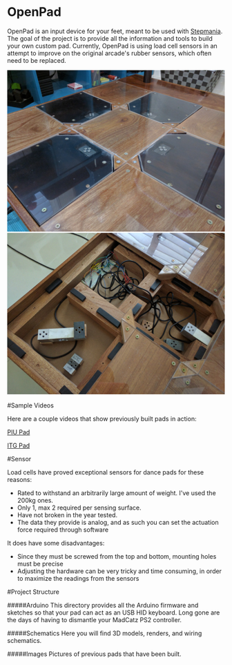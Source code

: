 # OpenPad

OpenPad is an input device for your feet, meant to be used with [Stepmania](https://github.com/stepmania/stepmania). The goal of the project is to provide all the information and tools to build your own custom pad. Currently, OpenPad is using load cell sensors in an attempt to improve on the original arcade's rubber sensors, which often need to be replaced.

<img src="/Images/Surface.jpg" width="600">
<img src="/Images/PIU0.jpg" width="600">

#Sample Videos

Here are a couple videos that show previously built pads in action:

[PIU Pad](https://www.youtube.com/watch?v=-PtqCtwOBeI)

[ITG Pad](https://www.youtube.com/watch?v=gNsw73bATUQ)


#Sensor

Load cells have proved exceptional sensors for dance pads for these reasons:

* Rated to withstand an arbitrarily large amount of weight. I've used the 200kg ones.
* Only 1, max 2 required per sensing surface.
* Have not broken in the year tested.
* The data they provide is analog, and as such you can set the actuation force required through software

It does have some disadvantages:

* Since they must be screwed from the top and bottom, mounting holes must be precise
* Adjusting the hardware can be very tricky and time consuming, in order to maximize the readings from the sensors

#Project Structure

#####Arduino
This directory provides all the Arduino firmware and sketches so that your pad can act as an USB HID keyboard. Long gone are the days of having to dismantle your MadCatz PS2 controller.

#####Schematics
Here you will find 3D models, renders, and wiring schematics.

#####Images
Pictures of previous pads that have been built.
